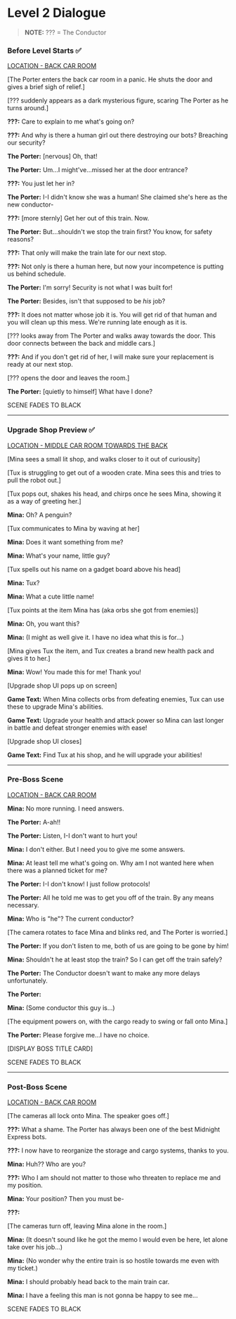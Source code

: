 # Level 2 Dialogue

>**NOTE:** ??? = The Conductor

### Before Level Starts :white_check_mark:
<u>LOCATION - BACK CAR ROOM</u>

[The Porter enters the back car room in a panic. He shuts the door and gives a brief sigh of relief.]

[??? suddenly appears as a dark mysterious figure, scaring The Porter as he turns around.]

**???:** Care to explain to me what's going on?

**???:** And why is there a human girl out there destroying our bots? Breaching our security?

**The Porter:** [nervous] Oh, that! 

**The Porter:** Um...I might've...missed her at the door entrance?

**???:** You just let her in?

**The Porter:** I-I didn't know she was a human! She claimed she's here as the new conductor-

**???:** [more sternly] Get her out of this train. Now.

**The Porter:** But...shouldn't we stop the train first? You know, for safety reasons?

**???:** That only will make the train late for our next stop.

**???:** Not only is there a human here, but now your incompetence is putting us behind schedule.

**The Porter:** I'm sorry! Security is not what I was built for!

**The Porter:** Besides, isn't that supposed to be *his* job?

**???:** It does not matter whose job it is. You will get rid of that human and you will clean up this mess. We're running late enough as it is.

[??? looks away from The Porter and walks away towards the door. This door connects between the back and middle cars.]

**???:** And if you don't get rid of her, I will make sure your replacement is ready at our next stop.

[??? opens the door and leaves the room.]

**The Porter:** [quietly to himself] What have I done?

SCENE FADES TO BLACK

---

### Upgrade Shop Preview :white_check_mark:
<u>LOCATION - MIDDLE CAR ROOM TOWARDS THE BACK</u>

[Mina sees a small lit shop, and walks closer to it out of curiousity]

[Tux is struggling to get out of a wooden crate. Mina sees this and tries to pull the robot out.]

[Tux pops out, shakes his head, and chirps once he sees Mina, showing it as a way of greeting her.]

**Mina:** Oh? A penguin?

[Tux communicates to Mina by waving at her]

**Mina:** Does it want something from me?

**Mina:** What's your name, little guy?

[Tux spells out his name on a gadget board above his head]

**Mina:** Tux?

**Mina:** What a cute little name!

[Tux points at the item Mina has (aka orbs she got from enemies)]

**Mina:** Oh, you want this?

**Mina:** (I might as well give it. I have no idea what this is for...)

[Mina gives Tux the item, and Tux creates a brand new health pack and gives it to her.]

**Mina:** Wow! You made this for me! Thank you!

[Upgrade shop UI pops up on screen]

**Game Text:** When Mina collects orbs from defeating enemies, Tux can use these to upgrade Mina's abilities.

**Game Text:** Upgrade your health and attack power so Mina can last longer in battle and defeat stronger enemies with ease!

[Upgrade shop UI closes]

**Game Text:** Find Tux at his shop, and he will upgrade your abilities!

---

### Pre-Boss Scene 
<u>LOCATION - BACK CAR ROOM</u>

**Mina:** No more running. I need answers.

**The Porter:** A-ah!!

**The Porter:** Listen, I-I don't want to hurt you!

**Mina:** I don't either. But I need you to give me some answers.

**Mina:** At least tell me what's going on. Why am I not wanted here when there was a planned ticket for me?

**The Porter:** I-I don't know! I just follow protocols!

**The Porter:** All he told me was to get you off of the train. By any means necessary.

**Mina:** Who is "he"? The current conductor?

[The camera rotates to face Mina and blinks red, and The Porter is worried.]

**The Porter:** If you don't listen to me, both of us are going to be gone by him!

**Mina:** Shouldn't he at least stop the train? So I can get off the train safely?

**The Porter:** The Conductor doesn't want to make any more delays unfortunately.

**The Porter:** 

**Mina:** (Some conductor this guy is...)

[The equipment powers on, with the cargo ready to swing or fall onto Mina.]

**The Porter:** Please forgive me...I have no choice.

[DISPLAY BOSS TITLE CARD]

SCENE FADES TO BLACK

---

### Post-Boss Scene
<u>LOCATION - BACK CAR ROOM</u>

[The cameras all lock onto Mina. The speaker goes off.]

**???:** What a shame. The Porter has always been one of the best Midnight Express bots.

**???:** I now have to reorganize the storage and cargo systems, thanks to you.

**Mina:** Huh?? Who are you?

**???:** Who I am should not matter to those who threaten to replace me and my position.

**Mina:** Your position? Then you must be-

**???:** 

[The cameras turn off, leaving Mina alone in the room.]

**Mina:** (It doesn't sound like he got the memo I would even be here, let alone take over his job...)

**Mina:** (No wonder why the entire train is so hostile towards me even with my ticket.)

**Mina:** I should probably head back to the main train car.

**Mina:** I have a feeling this man is not gonna be happy to see me...

SCENE FADES TO BLACK
